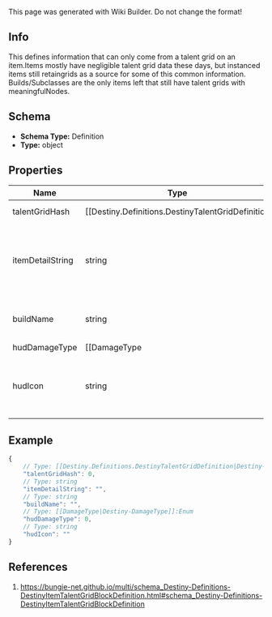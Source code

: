 <span class="wiki-builder">This page was generated with Wiki Builder. Do not change the format!</span>

## Info
This defines information that can only come from a talent grid on an item.Items mostly have negligible talent grid data these days, but instanced items still retaingrids as a source for some of this common information. Builds/Subclasses are the only items left that still have talent grids with meaningfulNodes.

## Schema
* **Schema Type:** Definition
* **Type:** object

## Properties
Name | Type | Description
---- | ---- | -----------
talentGridHash | [[Destiny.Definitions.DestinyTalentGridDefinition|Destiny-Definitions-DestinyTalentGridDefinition]]:integer:uint32 | The hash identifier of the DestinyTalentGridDefinition attached to this item.
itemDetailString | string | This is meant to be a subtitle for looking at the talent grid.In practice, somewhat frustratingly, this always merely says the localized wordfor &quot;Details&quot;.  Great.  Maybe it'll have more if talent grids ever get usedfor more than builds and subclasses again.
buildName | string | A shortcut string identifier for the &quot;build&quot; in question, if this talent gridhas an associated build.  Doesn't map to anything we can expose at the moment.
hudDamageType | [[DamageType|Destiny-DamageType]]:Enum | If the talent grid implies a damage type, this is the enum value for that damage type.
hudIcon | string | If the talent grid has a special icon that's shown in the game UI (like builds, funny that),this is the identifier for that icon.Sadly, we don't actually get that icon right now.  I'll be looking to replace thiswith a path to the actual icon itself.

## Example
```javascript
{
    // Type: [[Destiny.Definitions.DestinyTalentGridDefinition|Destiny-Definitions-DestinyTalentGridDefinition]]:integer:uint32
    "talentGridHash": 0,
    // Type: string
    "itemDetailString": "",
    // Type: string
    "buildName": "",
    // Type: [[DamageType|Destiny-DamageType]]:Enum
    "hudDamageType": 0,
    // Type: string
    "hudIcon": ""
}

```

## References
1. https://bungie-net.github.io/multi/schema_Destiny-Definitions-DestinyItemTalentGridBlockDefinition.html#schema_Destiny-Definitions-DestinyItemTalentGridBlockDefinition
